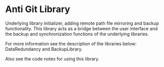 ﻿# Anti Git Library
Underlying library initializer, adding remote path file mirroring and backup functionality.
This library acts as a bridge between the user interface and the backup and synchronization functions of the underlying libraries.

For more information see the description of the libraries below: DataRedundancy and BackupLibrary.

Also see the code notes for using this library.